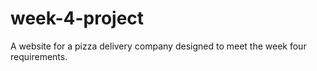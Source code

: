 # week-4-project
A website for a pizza delivery company designed to meet the week four requirements.
